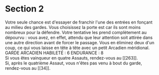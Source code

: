 # Section 2

Votre seule chance est d'essayer de franchir l'une des entrées en fonçant au milieu des gardes. Vous choisissez la porte est car ils sont moins nombreux pour la défendre. Votre tentative les prend complètement au dépourvu : vous avez, en effet, attendu que leur attention soit attirée dans une autre direction avant de forcer le passage. Vous en éliminez deux d'un coup, ce qui vous laisse en tête à tête avec un petit Arcadien méridional.  
GARDE ARCADIEN HABILETÉ : 6 ENDURANCE : 8  
Si vous êtes vainqueur en quatre Assauts, rendez-vous au [[263]].  
Si, après le quatrième Assaut, vous n'êtes pas venu à bout du garde, rendez-vous au [[34]].